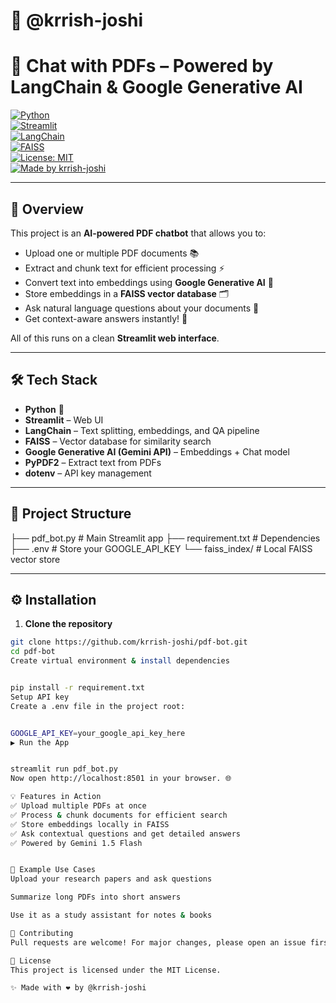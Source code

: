 # 👤 @krrish-joshi  

# 📄 Chat with PDFs – Powered by LangChain & Google Generative AI  

[![Python](https://img.shields.io/badge/Python-3.10+-blue?logo=python)](https://www.python.org/)  
[![Streamlit](https://img.shields.io/badge/Streamlit-App-red?logo=streamlit)](https://streamlit.io/)  
[![LangChain](https://img.shields.io/badge/LangChain-AI%20Framework-green)](https://www.langchain.com/)  
[![FAISS](https://img.shields.io/badge/FAISS-Vector%20DB-orange)](https://faiss.ai/)  
[![License: MIT](https://img.shields.io/badge/License-MIT-yellow.svg)](https://opensource.org/licenses/MIT)  
[![Made by krrish-joshi](https://img.shields.io/badge/Made%20by-krrish--joshi-blueviolet)](https://github.com/krrish-joshi)  

---

## 🚀 Overview  
This project is an **AI-powered PDF chatbot** that allows you to:  
- Upload one or multiple PDF documents 📚  
- Extract and chunk text for efficient processing ⚡  
- Convert text into embeddings using **Google Generative AI** 🤖  
- Store embeddings in a **FAISS vector database** 🗂️  
- Ask natural language questions about your documents 💬  
- Get context-aware answers instantly! 🎯  

All of this runs on a clean **Streamlit web interface**.  

---

## 🛠️ Tech Stack  
- **Python** 🐍  
- **Streamlit** – Web UI  
- **LangChain** – Text splitting, embeddings, and QA pipeline  
- **FAISS** – Vector database for similarity search  
- **Google Generative AI (Gemini API)** – Embeddings + Chat model  
- **PyPDF2** – Extract text from PDFs  
- **dotenv** – API key management  

---

## 📂 Project Structure  
├── pdf_bot.py # Main Streamlit app
├── requirement.txt # Dependencies
├── .env # Store your GOOGLE_API_KEY
└── faiss_index/ # Local FAISS vector store

---

## ⚙️ Installation  

1. **Clone the repository**  
```bash
git clone https://github.com/krrish-joshi/pdf-bot.git
cd pdf-bot
Create virtual environment & install dependencies


pip install -r requirement.txt
Setup API key
Create a .env file in the project root:


GOOGLE_API_KEY=your_google_api_key_here
▶️ Run the App


streamlit run pdf_bot.py
Now open http://localhost:8501 in your browser. 🌐

💡 Features in Action
✅ Upload multiple PDFs at once
✅ Process & chunk documents for efficient search
✅ Store embeddings locally in FAISS
✅ Ask contextual questions and get detailed answers
✅ Powered by Gemini 1.5 Flash


📌 Example Use Cases
Upload your research papers and ask questions

Summarize long PDFs into short answers

Use it as a study assistant for notes & books

🤝 Contributing
Pull requests are welcome! For major changes, please open an issue first to discuss what you’d like to change.

📜 License
This project is licensed under the MIT License.

✨ Made with ❤️ by @krrish-joshi
